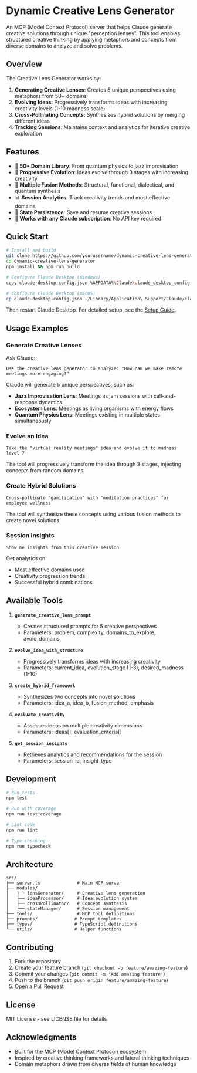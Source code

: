 # Dynamic Creative Lens Generator

An MCP (Model Context Protocol) server that helps Claude generate creative solutions through unique "perception lenses". This tool enables structured creative thinking by applying metaphors and concepts from diverse domains to analyze and solve problems.

## Overview

The Creative Lens Generator works by:
1. **Generating Creative Lenses**: Creates 5 unique perspectives using metaphors from 50+ domains
2. **Evolving Ideas**: Progressively transforms ideas with increasing creativity levels (1-10 madness scale)
3. **Cross-Pollinating Concepts**: Synthesizes hybrid solutions by merging different ideas
4. **Tracking Sessions**: Maintains context and analytics for iterative creative exploration

## Features

- 🎯 **50+ Domain Library**: From quantum physics to jazz improvisation
- 🧬 **Progressive Evolution**: Ideas evolve through 3 stages with increasing creativity
- 🔄 **Multiple Fusion Methods**: Structural, functional, dialectical, and quantum synthesis
- 📊 **Session Analytics**: Track creativity trends and most effective domains
- 💾 **State Persistence**: Save and resume creative sessions
- 🚀 **Works with any Claude subscription**: No API key required

## Quick Start

```bash
# Install and build
git clone https://github.com/yourusername/dynamic-creative-lens-generator.git
cd dynamic-creative-lens-generator
npm install && npm run build

# Configure Claude Desktop (Windows)
copy claude-desktop-config.json %APPDATA%\Claude\claude_desktop_config.json

# Configure Claude Desktop (macOS)
cp claude-desktop-config.json ~/Library/Application\ Support/Claude/claude_desktop_config.json
```

Then restart Claude Desktop. For detailed setup, see the [Setup Guide](docs/SETUP.md).

## Usage Examples

### Generate Creative Lenses

Ask Claude:
```
Use the creative lens generator to analyze: "How can we make remote meetings more engaging?"
```

Claude will generate 5 unique perspectives, such as:
- **Jazz Improvisation Lens**: Meetings as jam sessions with call-and-response dynamics
- **Ecosystem Lens**: Meetings as living organisms with energy flows
- **Quantum Physics Lens**: Meetings existing in multiple states simultaneously

### Evolve an Idea

```
Take the "virtual reality meetings" idea and evolve it to madness level 7
```

The tool will progressively transform the idea through 3 stages, injecting concepts from random domains.

### Create Hybrid Solutions

```
Cross-pollinate "gamification" with "meditation practices" for employee wellness
```

The tool will synthesize these concepts using various fusion methods to create novel solutions.

### Session Insights

```
Show me insights from this creative session
```

Get analytics on:
- Most effective domains used
- Creativity progression trends
- Successful hybrid combinations

## Available Tools

1. **`generate_creative_lens_prompt`**
   - Creates structured prompts for 5 creative perspectives
   - Parameters: problem, complexity, domains_to_explore, avoid_domains

2. **`evolve_idea_with_structure`**
   - Progressively transforms ideas with increasing creativity
   - Parameters: current_idea, evolution_stage (1-3), desired_madness (1-10)

3. **`create_hybrid_framework`**
   - Synthesizes two concepts into novel solutions
   - Parameters: idea_a, idea_b, fusion_method, emphasis

4. **`evaluate_creativity`**
   - Assesses ideas on multiple creativity dimensions
   - Parameters: ideas[], evaluation_criteria[]

5. **`get_session_insights`**
   - Retrieves analytics and recommendations for the session
   - Parameters: session_id, insight_type

## Development

```bash
# Run tests
npm test

# Run with coverage
npm run test:coverage

# Lint code
npm run lint

# Type checking
npm run typecheck
```

## Architecture

```
src/
├── server.ts              # Main MCP server
├── modules/
│   ├── lensGenerator/     # Creative lens generation
│   ├── ideaProcessor/     # Idea evolution system
│   ├── crossPollinator/   # Concept synthesis
│   └── stateManager/      # Session management
├── tools/                 # MCP tool definitions
├── prompts/              # Prompt templates
├── types/                # TypeScript definitions
└── utils/                # Helper functions
```

## Contributing

1. Fork the repository
2. Create your feature branch (`git checkout -b feature/amazing-feature`)
3. Commit your changes (`git commit -m 'Add amazing feature'`)
4. Push to the branch (`git push origin feature/amazing-feature`)
5. Open a Pull Request

## License

MIT License - see LICENSE file for details

## Acknowledgments

- Built for the MCP (Model Context Protocol) ecosystem
- Inspired by creative thinking frameworks and lateral thinking techniques
- Domain metaphors drawn from diverse fields of human knowledge